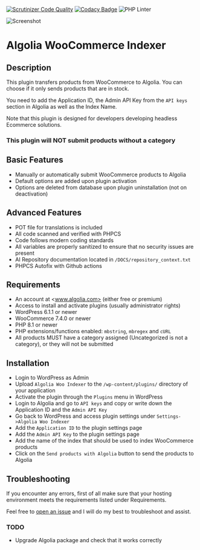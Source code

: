 [![Scrutinizer Code Quality](https://scrutinizer-ci.com/g/w3bdesign/algolia-woo-indexer/badges/quality-score.png?b=master)](https://scrutinizer-ci.com/g/w3bdesign/algolia-woo-indexer/?branch=master)
[![Codacy Badge](https://app.codacy.com/project/badge/Grade/bfe1f91c2d3a40e6953baabeee88f781)](https://app.codacy.com/gh/w3bdesign/wp-algolia-woo-indexer/dashboard?utm_source=gh&utm_medium=referral&utm_content=&utm_campaign=Badge_grade)
![PHP Linter](https://img.shields.io/badge/Code%20checked%20with-PHPCS-green)

![Screenshot](/screenshots/screenshot1.jpg)

# Algolia WooCommerce Indexer

## Description

This plugin transfers products from WooCommerce to Algolia. You can choose if it only sends products that are in stock.

You need to add the Application ID, the Admin API Key from the `API keys` section in Algolia as well as the Index Name.

Note that this plugin is designed for developers developing headless Ecommerce solutions.

### This plugin will NOT submit products without a category

## Basic Features

- Manually or automatically submit WooCommerce products to Algolia
- Default options are added upon plugin activation
- Options are deleted from database upon plugin uninstallation (not on deactivation)

## Advanced Features

- POT file for translations is included
- All code scanned and verified with PHPCS
- Code follows modern coding standards
- All variables are properly sanitized to ensure that no security issues are present
- AI Repository documentation located in `/DOCS/repository_context.txt`
- PHPCS Autofix with Github actions

## Requirements

- An account at <www.algolia.com> (either free or premium)
- Access to install and activate plugins (usually administrator rights)
- WordPress 6.1.1 or newer
- WooCommerce 7.4.0 or newer
- PHP 8.1 or newer
- PHP extensions/functions enabled: `mbstring`, `mbregex` and `cURL`
- All products MUST have a category assigned (Uncategorized is not a category), or they will not be submitted

## Installation

- Login to WordPress as Admin
- Upload `Algolia Woo Indexer` to the `/wp-content/plugins/` directory of your application
- Activate the plugin through the `Plugins` menu in WordPress
- Login to Algolia and go to `API keys` and copy or write down the Application ID and the `Admin API Key`
- Go back to WordPress and access plugin settings under `Settings->Algolia Woo Indexer`
- Add the `Application ID` to the plugin settings page
- Add the `Admin API Key` to the plugin settings page
- Add the name of the index that should be used to index WooCommerce products
- Click on the `Send products with Algolia` button to send the products to Algolia

## Troubleshooting

If you encounter any errors, first of all make sure that your hosting environment meets the requirements listed under Requirements.

Feel free to <a href="https://github.com/w3bdesign/algolia-woo-indexer/issues">open an issue</a> and I will do my best to troubleshoot and assist.

### TODO

- Upgrade Algolia package and check that it works correctly
